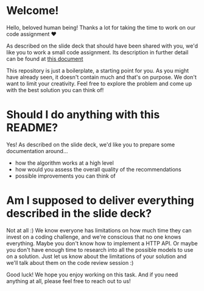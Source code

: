 # Welcome!

Hello, beloved human being! Thanks a lot for taking the time to work on our code assignment ❤️

As described on the slide deck that should have been shared with you, we'd like you to work a small code assignment. Its description in further detail can be found at [this document](./data-science-movie-mate-code-assignment.md)

This repository is just a boilerplate, a starting point for you. As you might have already seen, it doesn't contain much and that's on purpose. We don't want to limit your creativity. Feel free to explore the problem and come up with the best solution you can think of! 

# Should I do anything with this README?

Yes! As described on the slide deck, we'd like you to prepare some documentation around...
- how the algorithm works at a high level
- how would you assess the overall quality of the recommendations
- possible improvements you can think of

# Am I supposed to deliver everything described in the slide deck?

Not at all :) We know everyone has limitations on how much time they can invest on a coding challenge, and we're conscious that no one knows everything. Maybe you don't know how to implement a HTTP API. Or maybe you don't have enough time to research into all the possible models to use on a solution. Just let us know about the limitations of your solution and we'll talk about them on the code review session :)

Good luck! We hope you enjoy working on this task. And if you need anything at all, please feel free to reach out to us!

